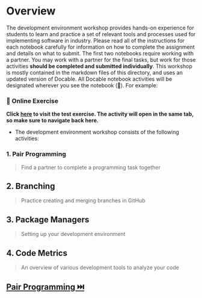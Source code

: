 # Overview

The development environment workshop provides hands-on experience for students to learn and practice a set of relevant tools and processes used for implementing software in industry. Please read all of the instructions for each notebook carefully for information on how to complete the assignment and details on what to submit. The first two notebooks require working with a partner. You may work with a partner for the final tasks, but work for those activities **should be completed and submitted individually**. This workshop is mostly contained in the markdown files of this directory, and uses an updated version of Docable. All Docable notebook activities will be designated wherever you see the notebook (📒). For example:

### 📒 Online Exercise

__Click [here](https://devops.docable.cloud/dcbrown/v/620bcb2aa42d528cf9714fb3) to visit the test exercise. The activity will open in the same tab, so make sure to navigate back here.__



* The development environment workshop consists of the following activities:

### **1. Pair Programming**
> Find a partner to complete a programming task together

## **2. Branching**
> Practice creating and merging branches in GitHub

## **3. Package Managers**
> Setting up your development environment

## **4. Code Metrics**
> An overview of various development tools to analyze your code


## [Pair Programming ⏭️](PairProgramming.md)





